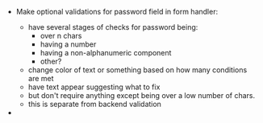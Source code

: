 - Make optional validations for password field in form handler:
    - have several stages of checks for password being: 
        - over n chars
        - having a number
        - having a non-alphanumeric component
        - other?
    - change color of text or something based on how many conditions are met
    - have text appear suggesting what to fix
    - but don't require anything except being over a low number of chars.
    - this is separate from backend validation

- 
